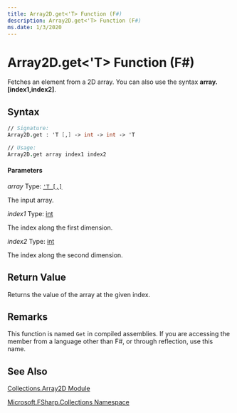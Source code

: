 ```yaml
---
title: Array2D.get<'T> Function (F#)
description: Array2D.get<'T> Function (F#)
ms.date: 1/3/2020
---
```


# Array2D.get<'T> Function (F#)

Fetches an element from a 2D array. You can also use the syntax **array.[index1,index2]**.

## Syntax

```fsharp
// Signature:
Array2D.get : 'T [,] -> int -> int -> 'T

// Usage:
Array2D.get array index1 index2
```

#### Parameters

*array*
Type: [`'T [,]`](../core.['t]-type-2d-[fsharp].md)

The input array.

*index1*
Type: [int](https://msdn.microsoft.com/library/025d5455-3622-4ea5-9573-3ecbd4ee1375)

The index along the first dimension.

*index2*
Type: [int](https://msdn.microsoft.com/library/025d5455-3622-4ea5-9573-3ecbd4ee1375)

The index along the second dimension.

## Return Value

Returns the value of the array at the given index.

## Remarks

This function is named `Get` in compiled assemblies. If you are accessing the member from a language other than F#, or through reflection, use this name.

## See Also

[Collections.Array2D Module](index.md)

[Microsoft.FSharp.Collections Namespace](../Microsoft.FSharp.Collections-Namespace.md)
